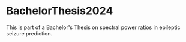 # BachelorThesis2024
This is part of a Bachelor's Thesis on spectral power ratios in epileptic seizure prediction.
